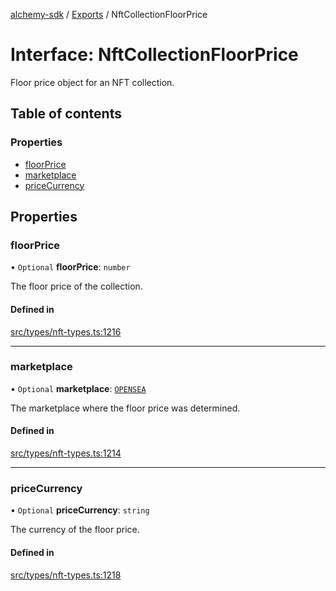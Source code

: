 [alchemy-sdk](../README.md) / [Exports](../modules.md) / NftCollectionFloorPrice

# Interface: NftCollectionFloorPrice

Floor price object for an NFT collection.

## Table of contents

### Properties

- [floorPrice](NftCollectionFloorPrice.md#floorprice)
- [marketplace](NftCollectionFloorPrice.md#marketplace)
- [priceCurrency](NftCollectionFloorPrice.md#pricecurrency)

## Properties

### floorPrice

• `Optional` **floorPrice**: `number`

The floor price of the collection.

#### Defined in

[src/types/nft-types.ts:1216](https://github.com/alchemyplatform/alchemy-sdk-js/blob/311be54/src/types/nft-types.ts#L1216)

___

### marketplace

• `Optional` **marketplace**: [`OPENSEA`](../enums/NftCollectionMarketplace.md#opensea)

The marketplace where the floor price was determined.

#### Defined in

[src/types/nft-types.ts:1214](https://github.com/alchemyplatform/alchemy-sdk-js/blob/311be54/src/types/nft-types.ts#L1214)

___

### priceCurrency

• `Optional` **priceCurrency**: `string`

The currency of the floor price.

#### Defined in

[src/types/nft-types.ts:1218](https://github.com/alchemyplatform/alchemy-sdk-js/blob/311be54/src/types/nft-types.ts#L1218)
